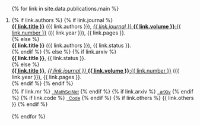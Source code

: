 <div class="publications">
<ol reversed style="margin-left:-20px">

{% for link in site.data.publications.main %}

<li style="margin-bottom:1rem">
      {% if link.authors %}
        {% if link.journal %}
          <div class="title"><a href="{{ link.pdf }}"><b>{{ link.title }}</b></a> ({{ link.authors }}), <a href="{{ link.doi }}"> <em>{{ link.journal }}</em> <b>{{ link.volume }}</b>:{{ link.number }}</a> ({{ link.year }}), {{ link.pages }}.
          </div>
        {% else %}
          <div class="title"><b>{{ link.title }}</b> ({{ link.authors }}), {{ link.status }}. </div>
        {% endif %}
      {% else %}
        {% if link.arxiv %} 
          <div class="title"><b>{{ link.title }}</b>, {{ link.status }}. </div>
        {% else %}
          <div class="title"><a href="{{ link.pdf }}"><b>{{ link.title }}</b></a>, <a href="{{ link.doi }}"> <em>{{ link.journal }}</em> <b>{{ link.volume }}</b>:{{ link.number }}</a> ({{ link.year }}), {{ link.pages }}. </div>
        {% endif %}
      {% endif %}
      <div style="height:5px;font-size:1px;">&nbsp;</div>
      <div class="links">
      {% if link.mr %} 
      <a href="{{ link.mr }}" class="button" style="font-size:12px;"><i class="fas fa-external-link-alt" aria-hidden="true"></i>&nbsp; MathSciNet</a>
      {% endif %}
      {% if link.arxiv %} 
      <a href="{{ link.arxiv }}" class="button" style="font-size:12px;"><i class="fas fa-external-link-alt" aria-hidden="true"></i>&nbsp; arXiv</a>
      {% endif %}
      {% if link.code %} 
      <a href="{{ link.code }}" class="button" style="font-size:12px;"><i class="fas fa-code-branch" aria-hidden="true"></i>&nbsp; Code</a>
      {% endif %}
      {% if link.others %} 
      {{ link.others }}
      {% endif %}
    </div>
</li>

{% endfor %}

</ol>
</div>

